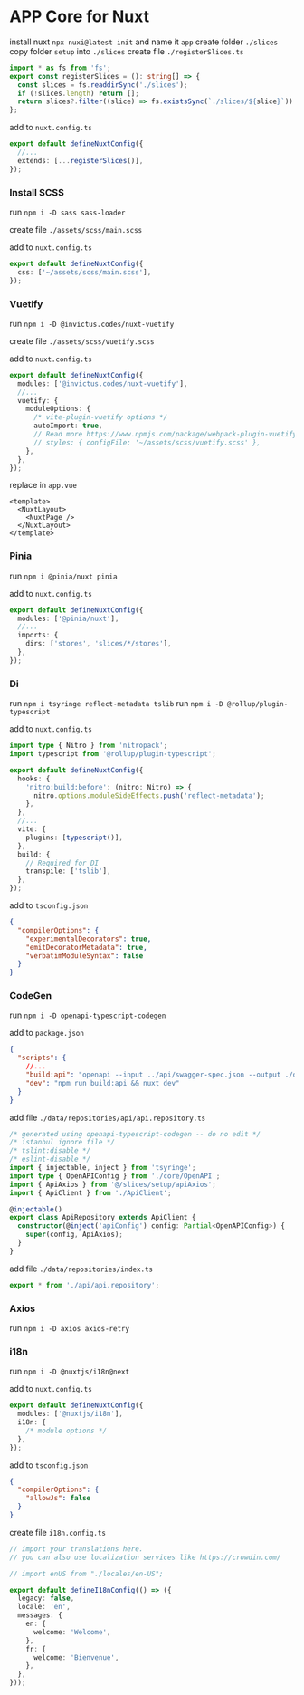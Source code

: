 # APP Core for Nuxt

install nuxt `npx nuxi@latest init` and name it `app`
create folder `./slices`
copy folder `setup` into `./slices`
create file `./registerSlices.ts`

```ts
import * as fs from 'fs';
export const registerSlices = (): string[] => {
  const slices = fs.readdirSync('./slices');
  if (!slices.length) return [];
  return slices?.filter((slice) => fs.existsSync(`./slices/${slice}`)).map((slice) => `./slices/${slice}`);
};
```

add to `nuxt.config.ts`

```ts
export default defineNuxtConfig({
  //...
  extends: [...registerSlices()],
});
```

### Install SCSS

run `npm i -D sass sass-loader`

create file `./assets/scss/main.scss`

add to `nuxt.config.ts`

```ts
export default defineNuxtConfig({
  css: ['~/assets/scss/main.scss'],
});
```

### Vuetify

run `npm i -D @invictus.codes/nuxt-vuetify`

create file `./assets/scss/vuetify.scss`

add to `nuxt.config.ts`

```ts
export default defineNuxtConfig({
  modules: ['@invictus.codes/nuxt-vuetify'],
  //...
  vuetify: {
    moduleOptions: {
      /* vite-plugin-vuetify options */
      autoImport: true,
      // Read more https://www.npmjs.com/package/webpack-plugin-vuetify
      // styles: { configFile: '~/assets/scss/vuetify.scss' },
    },
  },
});
```

replace in `app.vue`

```tsx
<template>
  <NuxtLayout>
    <NuxtPage />
  </NuxtLayout>
</template>
```

### Pinia

run `npm i @pinia/nuxt pinia`

add to `nuxt.config.ts`

```ts
export default defineNuxtConfig({
  modules: ['@pinia/nuxt'],
  //...
  imports: {
    dirs: ['stores', 'slices/*/stores'],
  },
});
```

### Di

run `npm i tsyringe reflect-metadata tslib`
run `npm i -D @rollup/plugin-typescript`

add to `nuxt.config.ts`

```ts
import type { Nitro } from 'nitropack';
import typescript from '@rollup/plugin-typescript';

export default defineNuxtConfig({
  hooks: {
    'nitro:build:before': (nitro: Nitro) => {
      nitro.options.moduleSideEffects.push('reflect-metadata');
    },
  },
  //...
  vite: {
    plugins: [typescript()],
  },
  build: {
    // Required for DI
    transpile: ['tslib'],
  },
});
```

add to `tsconfig.json`

```json
{
  "compilerOptions": {
    "experimentalDecorators": true,
    "emitDecoratorMetadata": true,
    "verbatimModuleSyntax": false
  }
}
```

### CodeGen

run `npm i -D openapi-typescript-codegen`

add to `package.json`

```json
{
  "scripts": {
    //...
    "build:api": "openapi --input ../api/swagger-spec.json --output ./data/repositories/api --name ApiClient --client axios ",
    "dev": "npm run build:api && nuxt dev"
  }
}
```

add file `./data/repositories/api/api.repository.ts`

```ts
/* generated using openapi-typescript-codegen -- do no edit */
/* istanbul ignore file */
/* tslint:disable */
/* eslint-disable */
import { injectable, inject } from 'tsyringe';
import type { OpenAPIConfig } from './core/OpenAPI';
import { ApiAxios } from '@/slices/setup/apiAxios';
import { ApiClient } from './ApiClient';

@injectable()
export class ApiRepository extends ApiClient {
  constructor(@inject('apiConfig') config: Partial<OpenAPIConfig>) {
    super(config, ApiAxios);
  }
}
```

add file `./data/repositories/index.ts`

```ts
export * from './api/api.repository';
```

### Axios

run `npm i -D axios axios-retry`

### i18n

run `npm i -D @nuxtjs/i18n@next`

add to `nuxt.config.ts`

```ts
export default defineNuxtConfig({
  modules: ['@nuxtjs/i18n'],
  i18n: {
    /* module options */
  },
});
```

add to `tsconfig.json`

```json
{
  "compilerOptions": {
    "allowJs": false
  }
}
```

create file `i18n.config.ts`

```ts
// import your translations here.
// you can also use localization services like https://crowdin.com/

// import enUS from "./locales/en-US";

export default defineI18nConfig(() => ({
  legacy: false,
  locale: 'en',
  messages: {
    en: {
      welcome: 'Welcome',
    },
    fr: {
      welcome: 'Bienvenue',
    },
  },
}));
```
